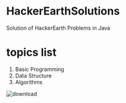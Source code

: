 # HackerEarthSolutions
Solution of HackerEarth Problems in Java
# topics list
1. Basic Programming
2. Data Structure
3. Algorithms


![download](https://user-images.githubusercontent.com/97358095/221630173-14cb948b-9de9-400e-af12-3ed82e77218f.png)
